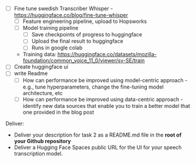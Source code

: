 - [ ] Fine tune swedish Transcriber Whisper - https://huggingface.co/blog/fine-tune-whisper
  - [ ] Feature engineering pipeline, upload to Hopsworks
  - [ ] Model training pipeline
    - [ ] Save checkpoints of progress to huggingface
    - [ ] Upload the final result to huggingface
    - [ ] Runs in google colab
  - Training data: https://huggingface.co/datasets/mozilla-foundation/common_voice_11_0/viewer/sv-SE/train
- [ ] Create huggingface ui
- [ ] write Readme
  - [ ] How can performance be improved using model-centric approach - e.g., tune hyperparameters, change the fine-tuning model architecture, etc
  - [ ] How can performance be improved using data-centric approach - identify new data sources that enable you to train a better model that one provided in the blog post

Deliver:
- Deliver your description for task 2 as a README.md file in the **root of your Github repository**
- Deliver a Hugging Face Spaces public URL for the UI for your speech transcription model.



